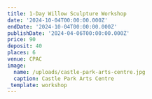 ```yaml
---
title: 1-Day Willow Sculpture Workshop
date: '2024-10-04T00:00:00.000Z'
endDate: '2024-10-04T00:00:00.000Z'
publishDate: '2024-04-06T00:00:00.000Z'
price: 90
deposit: 40
places: 6
venue: CPAC
image:
  name: /uploads/castle-park-arts-centre.jpg
  caption: Castle Park Arts Centre
_template: workshop
---
```



